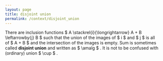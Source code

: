 ```yaml
---
layout: page
title: disjoint union
permalink: /context/disjoint_union
---
```

There are inclusion functions $ A \stackrel{i}{\longrightarrow} A + B \leftarrowby{j} B $ such that the union of the images of $ i $ and $ j $ is all of $ A + B $ and the intersection of the images is empty. Sum is sometimes called **disjoint union** and written as $ \amalg $ . It is not to be confused with (ordinary) union $ \cup $ .
